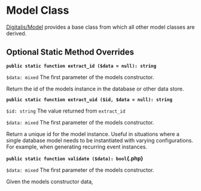 # Model Class

[Digitalis/Model](https://github.com/perrelet/digitalis-framework/blob/main/include/objects/model.abstract.php) provides a base class from which all other model classes are derived.

## Optional Static Method Overrides

**`public static function extract_id ($data = null): string`**

`$data: mixed` The first parameter of the models constructor.

Return the id of the models instance in the database or other data store.

**`public static function extract_uid ($id, $data = null): string`**

`$id: string` The value returned from `extract_id`

`$data: mixed` The first parameter of the models constructor.

Return a unique id for the model instance. Useful in situations where a single database model needs to be instantiated with varying configurations. For example, when generating recurring event instances.

**`public static function validate ($data): bool`{.php}**

`$data: mixed` The first parameter of the models constructor.

Given the models constructor data, 



